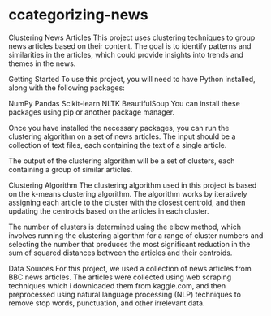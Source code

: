 # ccategorizing-news
Clustering News Articles
This project uses clustering techniques to group news articles based on their content. The goal is to identify patterns and similarities in the articles, which could provide insights into trends and themes in the news.

Getting Started
To use this project, you will need to have Python installed, along with the following packages:

NumPy
Pandas
Scikit-learn
NLTK
BeautifulSoup
You can install these packages using pip or another package manager.

Once you have installed the necessary packages, you can run the clustering algorithm on a set of news articles. The input should be a collection of text files, each containing the text of a single article.

The output of the clustering algorithm will be a set of clusters, each containing a group of similar articles.

Clustering Algorithm
The clustering algorithm used in this project is based on the k-means clustering algorithm. The algorithm works by iteratively assigning each article to the cluster with the closest centroid, and then updating the centroids based on the articles in each cluster.

The number of clusters is determined using the elbow method, which involves running the clustering algorithm for a range of cluster numbers and selecting the number that produces the most significant reduction in the sum of squared distances between the articles and their centroids.

Data Sources
For this project, we used a collection of news articles from BBC news articles. The articles were collected using web scraping techniques which i downloaded them from kaggle.com, and then preprocessed using natural language processing (NLP) techniques to remove stop words, punctuation, and other irrelevant data.
